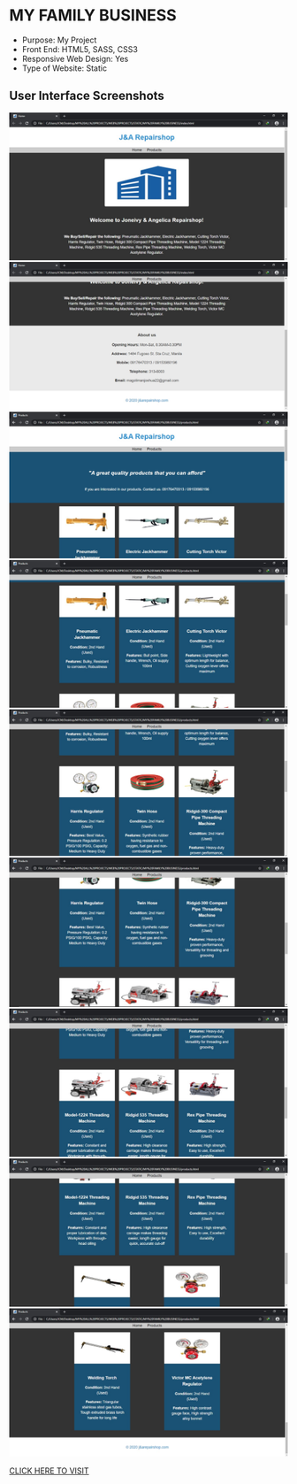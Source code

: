 # MY FAMILY BUSINESS

* Purpose: My Project
* Front End: HTML5, SASS, CSS3
* Responsive Web Design: Yes
* Type of Website: Static

<h2> User Interface Screenshots </h2> 
  <img src="SCREENSHOTS/PIC1.jpg">
  
  <img src="SCREENSHOTS/PIC2.jpg">
  
  <img src="SCREENSHOTS/PIC3.jpg">
  
  <img src="SCREENSHOTS/PIC4.jpg">
  
  <img src="SCREENSHOTS/PIC5.jpg">
  
  <img src="SCREENSHOTS/PIC6.jpg">
	
  <img src="SCREENSHOTS/PIC7.jpg">
	  
  <img src="SCREENSHOTS/PIC8.jpg">
	
  <img src="SCREENSHOTS/PIC9.jpg">
  
  <a href="https://naughty-wing-b628d3.netlify.app/index.html" target="_blank">CLICK HERE TO VISIT</a>
